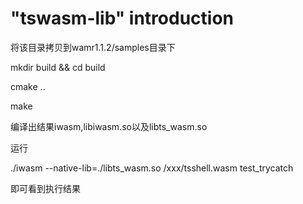 # "tswasm-lib" introduction
将该目录拷贝到wamr1.1.2/samples目录下

mkdir build && cd build

cmake ..

make

编译出结果iwasm,libiwasm.so以及libts_wasm.so

 运行

 ./iwasm --native-lib=./libts_wasm.so /xxx/tsshell.wasm test_trycatch
 
 即可看到执行结果




